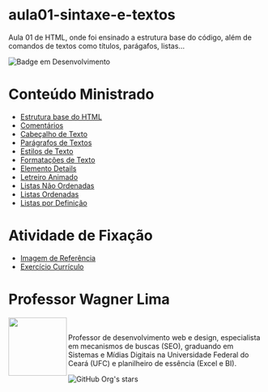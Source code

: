 # aula01-sintaxe-e-textos
Aula 01 de HTML, onde foi ensinado a estrutura base do código, além de comandos de textos como títulos, parágafos, listas...

![Badge em Desenvolvimento](http://img.shields.io/static/v1?label=STATUS&message=FINALIZADO&color=GREEN&style=for-the-badge)

# Conteúdo Ministrado 

* [Estrutura base do HTML](https://github.com/wagnerlimanet/aula01-de-html-sintaxe-e-textos/blob/main/estrutura.html)
* [Comentários](https://github.com/wagnerlimanet/aula01-de-html-sintaxe-e-textos/blob/main/comentario.html)
* [Cabeçalho de Texto](https://github.com/wagnerlimanet/aula01-de-html-sintaxe-e-textos/blob/main/cabecalho.html)
* [Parágrafos de Textos](https://github.com/wagnerlimanet/aula01-de-html-sintaxe-e-textos/blob/main/paragrafo.html)
* [Estilos de Texto](https://github.com/wagnerlimanet/aula01-de-html-sintaxe-e-textos/blob/main/estilos.html)
* [Formatações de Texto](https://github.com/wagnerlimanet/aula01-de-html-sintaxe-e-textos/blob/main/formatacao.html)
* [Elemento Details](https://github.com/wagnerlimanet/aula01-de-html-sintaxe-e-textos/blob/main/details.html)
* [Letreiro Animado](https://github.com/wagnerlimanet/aula01-de-html-sintaxe-e-textos/blob/main/letreiro.html)
* [Listas Não Ordenadas](https://github.com/wagnerlimanet/aula01-de-html-sintaxe-e-textos/blob/main/listas-nao-ordenadas.html)
* [Listas Ordenadas](https://github.com/wagnerlimanet/aula01-de-html-sintaxe-e-textos/blob/main/listas-ordenadas.html)
* [Listas por Definição](https://github.com/wagnerlimanet/aula01-de-html-sintaxe-e-textos/blob/main/listas-por-definicao.html)

# Atividade de Fixação 

* [Imagem de Referência](https://marketplace.canva.com/EAE_8SVxssk/1/0/1131w/canva-preto-e-branco-curr%C3%ADculo-simples-da-%C3%A1rea-de-log%C3%ADstica-6YKN5ZsRnNE.jpg)
* [Exercício Currículo](https://github.com/wagnerlimanet/aula01-de-html-sintaxe-e-textos/blob/main/exercicio.html)


# Professor Wagner Lima
<img loading="lazy" src="https://avatars.githubusercontent.com/u/80631657?v=4" width=115 align=left>
<br>
<p> Professor de desenvolvimento web e design, especialista em mecanismos de buscas (SEO), graduando em Sistemas e Mídias Digitais na Universidade Federal do Ceará (UFC) e planilheiro de essência (Excel e BI). </p> 

![GitHub Org's stars](https://img.shields.io/github/stars/wagnerlimanet?style=social)

